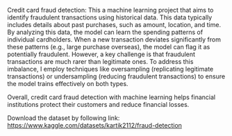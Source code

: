 Credit card fraud detection:
This a machine learning project that aims to identify fraudulent transactions using historical data. 
This data typically includes details about past purchases, such as amount, location, and time. 
By analyzing this data, the model can learn the spending patterns of individual cardholders.
When a new transaction deviates significantly from these patterns (e.g., large purchase overseas), the model can flag it as potentially fraudulent.
However, a key challenge is that fraudulent transactions are much rarer than legitimate ones. 
To address this imbalance, I employ techniques like oversampling (replicating legitimate transactions) or undersampling (reducing fraudulent transactions) to ensure the model trains effectively on both types.

Overall, credit card fraud detection with machine learning helps financial institutions protect their customers and reduce financial losses.


Download the dataset by following link:
https://www.kaggle.com/datasets/kartik2112/fraud-detection

